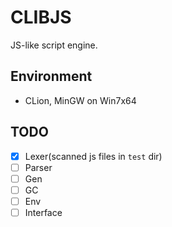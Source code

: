 # CLIBJS

JS-like script engine.

## Environment

- CLion, MinGW on Win7x64

## TODO

- [x] Lexer\(scanned js files in `test` dir\)
- [ ] Parser
- [ ] Gen
- [ ] GC
- [ ] Env
- [ ] Interface